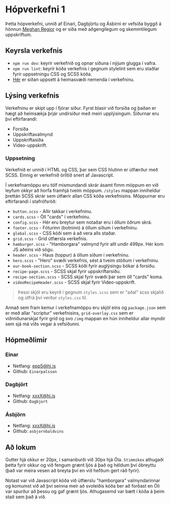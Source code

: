# Hópverkefni 1

Þetta hópverkefni, unnið af Einari, Dagbjörtu og Ásbirni er vefsíða byggð á hönnun [Meghan Regior](https://twitter.com/meghanregior) og er síða með aðgengilegum og skemmtilegum uppskriftum.

## Keyrsla verkefnis

- `npm run dev`: keyrir verkefnið og opnar síðuna í nýjum glugga í vafra.
- `npm run lint`: keyrir kóða verkefnis í gegnum stylelint sem eru staðlar fyrir uppsetningu CSS og SCSS kóða.
- [Hér](https://www.youtube.com) er síðan uppsett á heimasvæði nemenda í verkefninu.

## Lýsing verkefnis

Verkefninu er skipt upp í fjórar síður. Fyrst blasir við forsíða og þaðan er hægt að heimsækja þrjár undirsíður með meiri upplýsingum. Síðurnar eru því eftirfarandi:

- Forsíða
- Uppskriftavalmynd
- Uppskriftasíða
- Video-uppskrift.

### Uppsetning

Verkefnið er unnið í HTML og CSS, þar sem CSS hlutinn er útfærður með SCSS. Einnig er verkefnið örlítið snert af Javascript.

Í verkefnamöppu eru tólf mismundandi skrár ásamt fimm möppum en við leyfum okkyr að horfa framhjá tveim möppum. `/styles` mappan inniheldur þrettán SCSS skrár sem útfærir allan CSS kóða verkefnisins. Möppurnar eru eftirfarandi í stafrófsröð: 

 - `button.scss` - Allir takkar í verkefninu.
 - `cards.scss` - Öll "cards" í verkefninu.
 - `config.scss` - Hér eru breytur sem notaðar eru í öllum öðrum skrá.
 - `footer.scss` - Fóturinn (botninn) á öllum síðum í verkefninu.
 - `global.scss` - CSS kóði sem á að vera alls staðar. 
 - `grid.scss` - Grid útfærsla verkefnis.
 - `hamburger.scss` - "Hamborgara" valmynd fyrir allt undir 499px. Hér kom JS aðeins við sögu.
 - `header.scss` - Haus (toppur) á öllum síðum í verkefninu. 
 - `hero.scss` - "Hero" svæði verkefnis, sést á tveim stöðum í verkefninu.
 - `our-book-section.scss` - SCSS kóði fyrir auglýsingu bókar á forsíðu.
 - `recipe-page.scss` - SCSS skjal fyrir uppskriftarsíðu.
 - `recipe-section.scss` - SCSS skjal fyrir svæði þar sem öll "cards" koma.
 - `videoRecipeHeader.scss` - SCSS skjal fyrir Video-uppskrift.

>Þessi skjöl eru keyrð í gegnum `styles.scss` sem er "aðal" scss skjalið og útfrá því verður `styles.css` til. 

Annað sem fram kemur í verkefnamöppu eru skjöl eins og `package.json` sem er með allar "scriptur" verkefnisins, `grid-overlay.css` sem er viðmiðunarskjal fyrir grid og svo `/img` mappan en hún inniheldur allar myndir sem sjá má víðs vegar á vefsíðunni.


## Hópmeðlimir
### Einar
  - Netfang: epp5@hi.is 
  - Github: `Einarpalsson`
### Dagbjört
  - Netfang: xxxX@hi.is
  - Github: `Dagbjort`
### Ásbjörn
  - Netfang: xxxX@hi.is
  - Github: `asbjornbaldvins`

## Að lokum
Gutter hjá okkur er 20px, í samanburði við 30px hjá Óla. `Stimmikex` athugaði þetta fyrir okkur og við fengum grænt ljós á það og héldum því óbreyttu (það var meira vesen að breyta því en við hefðum gert ráð fyrir).

Notast var við Javascript kóða við útfærslu "hamborgara" valmyndarinnar og komumst við að því seinna meir að svoleiðis kóða ber að forðast en Óli var spurður að þessu og gaf grænt ljós. Athugasemd var bætt í kóða á þeim stað sem það á við. 
